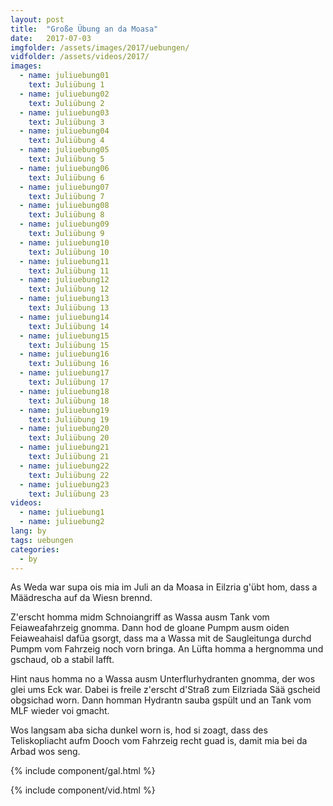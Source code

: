 ```yaml
---
layout: post
title:  "Große Übung an da Moasa"
date:   2017-07-03
imgfolder: /assets/images/2017/uebungen/
vidfolder: /assets/videos/2017/
images:
  - name: juliuebung01
    text: Juliübung 1
  - name: juliuebung02
    text: Juliübung 2
  - name: juliuebung03
    text: Juliübung 3
  - name: juliuebung04
    text: Juliübung 4
  - name: juliuebung05
    text: Juliübung 5
  - name: juliuebung06
    text: Juliübung 6
  - name: juliuebung07
    text: Juliübung 7
  - name: juliuebung08
    text: Juliübung 8
  - name: juliuebung09
    text: Juliübung 9
  - name: juliuebung10
    text: Juliübung 10
  - name: juliuebung11
    text: Juliübung 11
  - name: juliuebung12
    text: Juliübung 12
  - name: juliuebung13
    text: Juliübung 13
  - name: juliuebung14
    text: Juliübung 14
  - name: juliuebung15
    text: Juliübung 15
  - name: juliuebung16
    text: Juliübung 16
  - name: juliuebung17
    text: Juliübung 17
  - name: juliuebung18
    text: Juliübung 18
  - name: juliuebung19
    text: Juliübung 19
  - name: juliuebung20
    text: Juliübung 20
  - name: juliuebung21
    text: Juliübung 21
  - name: juliuebung22
    text: Juliübung 22
  - name: juliuebung23
    text: Juliübung 23
videos:
  - name: juliuebung1
  - name: juliuebung2
lang: by
tags: uebungen
categories:
  - by
---
```

As Weda war supa ois mia im Juli an da Moasa in Eilzria g'übt hom, dass a Määdrescha auf da Wiesn brennd.

Z'erscht homma midm Schnoiangriff as Wassa ausm Tank vom Feiaweafahrzeig gnomma. Dann hod de gloane Pumpm ausm oiden Feiaweahaisl dafüa gsorgt, dass ma a Wassa mit de Saugleitunga durchd Pumpm vom Fahrzeig noch vorn bringa. An Lüfta homma a hergnomma und gschaud, ob a stabil lafft.

Hint naus homma no a Wassa ausm Unterflurhydranten gnomma, der wos glei ums Eck war. Dabei is freile z'erscht d'Straß zum Eilzriada Sää gscheid obgsichad worn. Dann homman Hydrantn sauba gspült und an Tank vom MLF wieder voi gmacht.

Wos langsam aba sicha dunkel worn is, hod si zoagt, dass des Teliskopliacht aufm Dooch vom Fahrzeig recht guad is, damit mia bei da Arbad wos seng.

{% include component/gal.html %}

{% include component/vid.html %}
